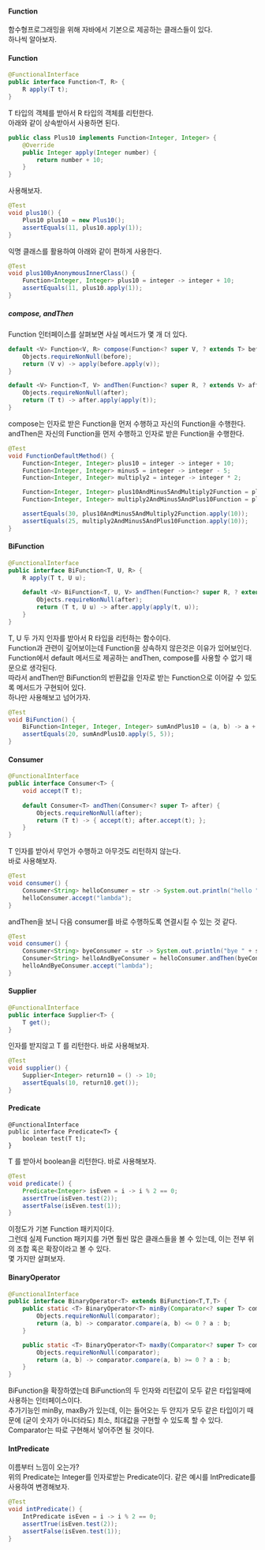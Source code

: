 #### Function
함수형프로그래밍을 위해 자바에서 기본으로 제공하는 클래스들이 있다.  
하나씩 알아보자.

#### Function
~~~java
@FunctionalInterface
public interface Function<T, R> {
    R apply(T t);
}
~~~

T 타입의 객체를 받아서 R 타입의 객체를 리턴한다.  
아래와 같이 상속받아서 사용하면 된다.  

~~~java
public class Plus10 implements Function<Integer, Integer> {
    @Override
    public Integer apply(Integer number) {
        return number + 10;
    }
}
~~~

사용해보자.

~~~java
@Test
void plus10() {
    Plus10 plus10 = new Plus10();
    assertEquals(11, plus10.apply(1));
}
~~~

익명 클래스를 활용하여 아래와 같이 편하게 사용한다.

~~~java
@Test
void plus10ByAnonymousInnerClass() {
    Function<Integer, Integer> plus10 = integer -> integer + 10;
    assertEquals(11, plus10.apply(1));
}
~~~

##### compose, andThen
Function 인터페이스를 살펴보면 사실 메서드가 몇 개 더 있다.

~~~java
default <V> Function<V, R> compose(Function<? super V, ? extends T> before) {
    Objects.requireNonNull(before);
    return (V v) -> apply(before.apply(v));
}

default <V> Function<T, V> andThen(Function<? super R, ? extends V> after) {
    Objects.requireNonNull(after);
    return (T t) -> after.apply(apply(t));
}
~~~

compose는 인자로 받은 Function을 먼저 수행하고 자신의 Function을 수행한다.  
andThen은 자신의 Function을 먼저 수행하고 인자로 받은 Function을 수행한다.

~~~java
@Test
void FunctionDefaultMethod() {
    Function<Integer, Integer> plus10 = integer -> integer + 10;
    Function<Integer, Integer> minus5 = integer -> integer - 5;
    Function<Integer, Integer> multiply2 = integer -> integer * 2;

    Function<Integer, Integer> plus10AndMinus5AndMultiply2Function = plus10.andThen(minus5.andThen(multiply2));
    Function<Integer, Integer> multiply2AndMinus5AndPlus10Function = plus10.compose(minus5.compose(multiply2));

    assertEquals(30, plus10AndMinus5AndMultiply2Function.apply(10));
    assertEquals(25, multiply2AndMinus5AndPlus10Function.apply(10));
}
~~~


#### BiFunction
~~~java
@FunctionalInterface
public interface BiFunction<T, U, R> {
    R apply(T t, U u);
    
    default <V> BiFunction<T, U, V> andThen(Function<? super R, ? extends V> after) {
        Objects.requireNonNull(after);
        return (T t, U u) -> after.apply(apply(t, u));
    }
}
~~~
T, U 두 가지 인자를 받아서 R 타입을 리턴하는 함수이다.  
Function과 관련이 깊어보이는데 Function을 상속하지 않은것은 이유가 있어보인다.  
Function에서 default 메서드로 제공하는 andThen, compose를 사용할 수 없기 때문으로 생각된다.  
따라서 andThen만 BiFunction의 반환값을 인자로 받는 Function으로 이어갈 수 있도록 메서드가 구현되어 있다.  
하나만 사용해보고 넘어가자.

~~~java
@Test
void BiFunction() {
    BiFunction<Integer, Integer, Integer> sumAndPlus10 = (a, b) -> a + b + 10;
    assertEquals(20, sumAndPlus10.apply(5, 5));
}
~~~



#### Consumer
~~~java
@FunctionalInterface
public interface Consumer<T> {
    void accept(T t);
    
    default Consumer<T> andThen(Consumer<? super T> after) {
        Objects.requireNonNull(after);
        return (T t) -> { accept(t); after.accept(t); };
    }
}
~~~
T 인자를 받아서 무언가 수행하고 아무것도 리턴하지 않는다.  
바로 사용해보자.

~~~java
@Test
void consumer() {
    Consumer<String> helloConsumer = str -> System.out.println("hello " + str);
    helloConsumer.accept("lambda");
}
~~~

andThen을 보니 다음 consumer를 바로 수행하도록 연결시킬 수 있는 것 같다.

~~~java
@Test
void consumer() {
    Consumer<String> byeConsumer = str -> System.out.println("bye " + str);
    Consumer<String> helloAndByeConsumer = helloConsumer.andThen(byeConsumer);
    helloAndByeConsumer.accept("lambda");
}
~~~


#### Supplier
~~~java
@FunctionalInterface
public interface Supplier<T> {
    T get();
}
~~~

인자를 받지않고 T 를 리턴한다. 바로 사용해보자.

~~~java
@Test
void supplier() {
    Supplier<Integer> return10 = () -> 10;
    assertEquals(10, return10.get());
}
~~~



#### Predicate
~~~
@FunctionalInterface
public interface Predicate<T> {
    boolean test(T t);
}
~~~

T 를 받아서 boolean을 리턴한다. 바로 사용해보자.

~~~java
@Test
void predicate() {
    Predicate<Integer> isEven = i -> i % 2 == 0;
    assertTrue(isEven.test(2));
    assertFalse(isEven.test(1));
}
~~~

이정도가 기본 Function 패키지이다.  
그런데 실제 Function 패키지를 가면 훨씬 많은 클래스들을 볼 수 있는데, 이는 전부 위의 조합 혹은 확장이라고 볼 수 있다.  
몇 가지만 살펴보자.



#### BinaryOperator
~~~java
@FunctionalInterface
public interface BinaryOperator<T> extends BiFunction<T,T,T> {
    public static <T> BinaryOperator<T> minBy(Comparator<? super T> comparator) {
        Objects.requireNonNull(comparator);
        return (a, b) -> comparator.compare(a, b) <= 0 ? a : b;
    }

    public static <T> BinaryOperator<T> maxBy(Comparator<? super T> comparator) {
        Objects.requireNonNull(comparator);
        return (a, b) -> comparator.compare(a, b) >= 0 ? a : b;
    }
}

~~~
BiFunction을 확장하였는데 BiFunction의 두 인자와 리턴값이 모두 같은 타입일때에 사용하는 인터페이스이다.  
추가기능인 minBy, maxBy가 있는데, 이는 들어오는 두 안지가 모두 같은 타입이기 때문에 (굳이 숫자가 아니더라도) 최소, 최대값을 구현할 수 있도록 할 수 있다.  
Comparator는 따로 구현해서 넣어주면 될 것이다.  


#### IntPredicate
이름부터 느낌이 오는가?  
위의 Predicate는 Integer를 인자로받는 Predicate이다. 
같은 예시를 IntPredicate를 사용하여 변경해보자.

~~~java
@Test
void intPredicate() {
    IntPredicate isEven = i -> i % 2 == 0;
    assertTrue(isEven.test(2));
    assertFalse(isEven.test(1));
}
~~~